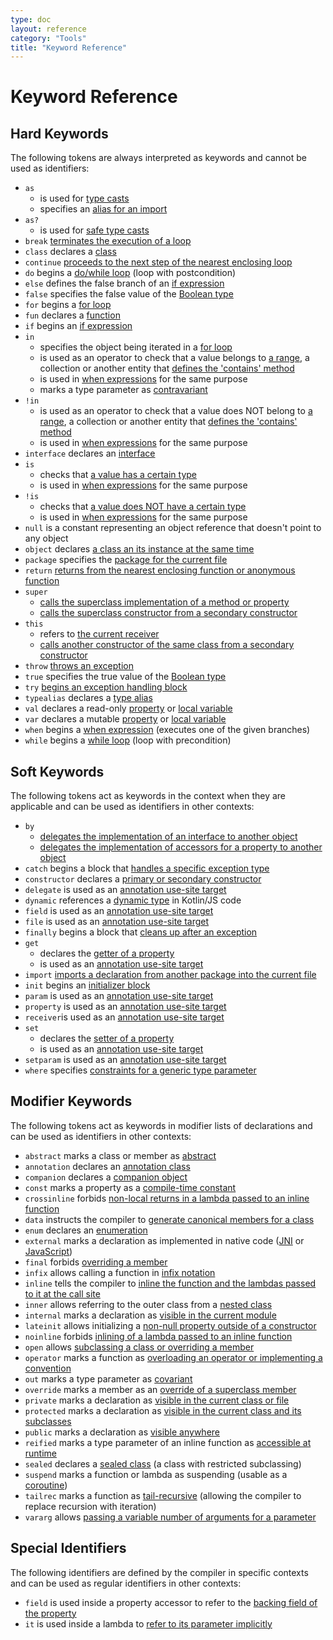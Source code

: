 ```yaml
---
type: doc
layout: reference
category: "Tools"
title: "Keyword Reference"
---
```


# Keyword Reference

## Hard Keywords

The following tokens are always interpreted as keywords and cannot be used as identifiers:

 * `as` 
      - is used for [type casts](/docs/reference/typecasts.html#unsafe-cast-operator)
      - specifies an [alias for an import](/docs/reference/packages.html#imports)
 * `as?`  
      - is used for [safe type casts](/docs/reference/typecasts.html#safe-nullable-cast-operator)  
 * `break` [terminates the execution of a loop](http://kotlinlang.org/docs/reference/returns.html)
 * `class` declares a [class](/docs/reference/classes.html)
 * `continue` [proceeds to the next step of the nearest enclosing loop](/docs/reference/returns.html) 
 * `do` begins a [do/while loop](/docs/reference/control-flow.html#while-loops) (loop with postcondition)
 * `else` defines the false branch of an [if expression](/docs/reference/control-flow.html#if-expression)
 * `false` specifies the false value of the [Boolean type](/docs/reference/basic-types.html#booleans)
 * `for` begins a [for loop](/docs/reference/control-flow.html#for-loops)
 * `fun` declares a [function](/docs/reference/functions.html) 
 * `if` begins an [if expression](/docs/reference/control-flow.html#if-expression)
 * `in`
     - specifies the object being iterated in a [for loop](/docs/reference/control-flow.html#for-loops)
     - is used as an operator to check that a value belongs to [a range](/docs/reference/ranges.html), 
       a collection or another entity that [defines the 'contains' method](/docs/reference/operator-overloading.html#in)
     - is used in [when expressions](/docs/reference/control-flow.html#when-expression) for the same purpose
     - marks a type parameter as [contravariant](/docs/reference/generics.html#declaration-site-variance)
 * `!in`
     - is used as an operator to check that a value does NOT belong to [a range](/docs/reference/ranges.html), 
       a collection or another entity that [defines the 'contains' method](/docs/reference/operator-overloading.html#in)
     - is used in [when expressions](/docs/reference/control-flow.html#when-expression) for the same purpose
 * `interface` declares an [interface](/docs/reference/interfaces.html)
 * `is` 
     - checks that [a value has a certain type](/docs/reference/typecasts.html#is-and-is-operators)
     - is used in [when expressions](/docs/reference/control-flow.html#when-expression) for the same purpose
 * `!is`
     - checks that [a value does NOT have a certain type](/docs/reference/typecasts.html#is-and-is-operators)
     - is used in [when expressions](/docs/reference/control-flow.html#when-expression) for the same purpose
 * `null` is a constant representing an object reference that doesn't point to any object
 * `object` declares [a class an its instance at the same time](/docs/reference/object-declarations.html)
 * `package` specifies the [package for the current file](/docs/reference/packages.html)
 * `return` [returns from the nearest enclosing function or anonymous function](/docs/reference/returns.html)  
 * `super` 
     - [calls the superclass implementation of a method or property](/docs/reference/classes.html#calling-the-superclass-implementation)
     - [calls the superclass constructor from a secondary constructor](/docs/reference/classes.html#inheritance)
 * `this` 
     - refers to [the current receiver](/docs/reference/this-expressions.html)
     - [calls another constructor of the same class from a secondary constructor](http://kotlinlang.org/docs/reference/classes.html#constructors)
 * `throw` [throws an exception](/docs/reference/exceptions.html)
 * `true` specifies the true value of the [Boolean type](/docs/reference/basic-types.html#booleans)
 * `try` [begins an exception handling block](/docs/reference/exceptions.html)
 * `typealias` declares a [type alias](/docs/reference/type-aliases.html)
 * `val` declares a read-only [property](/docs/reference/properties.html) or [local variable](/docs/reference/basic-syntax.html#defining-local-variables)
 * `var` declares a mutable [property](/docs/reference/properties.html) or [local variable](/docs/reference/basic-syntax.html#defining-local-variables)
 * `when` begins a [when expression](/docs/reference/control-flow.html#when-expression) (executes one of the given branches)
 * `while` begins a [while loop](/docs/reference/control-flow.html#while-loops) (loop with precondition)

## Soft Keywords

The following tokens act as keywords in the context when they are applicable and can be used
as identifiers in other contexts:

 * `by`
     - [delegates the implementation of an interface to another object](/docs/reference/delegation.html)
     - [delegates the implementation of accessors for a property to another object](/docs/reference/delegated-properties.html)
 * `catch` begins a block that [handles a specific exception type](/docs/reference/exceptions.html)
 * `constructor` declares a [primary or secondary constructor](/docs/reference/classes.html#constructors)
 * `delegate` is used as an [annotation use-site target](/docs/reference/annotations.html#annotation-use-site-targets) 
 * `dynamic` references a [dynamic type](/docs/reference/dynamic-type.html) in Kotlin/JS code
 * `field` is used as an [annotation use-site target](/docs/reference/annotations.html#annotation-use-site-targets)
 * `file` is used as an [annotation use-site target](/docs/reference/annotations.html#annot1ation-use-site-targets)
 * `finally` begins a block that [cleans up after an exception](/docs/reference/exceptions.html)
 * `get`
     - declares the [getter of a property](/docs/reference/properties.html#getters-and-setters)
     - is used as an [annotation use-site target](/docs/reference/annotations.html#annotation-use-site-targets)
 * `import` [imports a declaration from another package into the current file](/docs/reference/packages.html)
 * `init` begins an [initializer block](/docs/reference/classes.html#constructors)
 * `param` is used as an [annotation use-site target](/docs/reference/annotations.html#annotation-use-site-targets)
 * `property` is used as an [annotation use-site target](/docs/reference/annotations.html#annotation-use-site-targets)
 * `receiver`is used as an [annotation use-site target](/docs/reference/annotations.html#annotation-use-site-targets)
 * `set`
     - declares the [setter of a property](/docs/reference/properties.html#getters-and-setters)
     - is used as an [annotation use-site target](/docs/reference/annotations.html#annotation-use-site-targets)
 * `setparam` is used as an [annotation use-site target](/docs/reference/annotations.html#annotation-use-site-targets)
 * `where` specifies [constraints for a generic type parameter](/docs/reference/generics.html#upper-bounds)
 
## Modifier Keywords

The following tokens act as keywords in modifier lists of declarations and can be used as identifiers
in other contexts:

 * `abstract` marks a class or member as [abstract](/docs/reference/classes.html#abstract-classes)
 * `annotation` declares an [annotation class](/docs/reference/annotations.html)
 * `companion` declares a [companion object](/docs/reference/object-declarations.html#companion-objects)
 * `const` marks a property as a [compile-time constant](/docs/reference/properties.html#compile-time-constants)
 * `crossinline` forbids [non-local returns in a lambda passed to an inline function](/docs/reference/inline-functions.html#non-local-returns) 
 * `data` instructs the compiler to [generate canonical members for a class](/docs/reference/data-classes.html)
 * `enum` declares an [enumeration](/docs/reference/enum-classes.html)
 * `external` marks a declaration as implemented in native code ([JNI](/docs/reference/java-interop.html#using-jni-with-kotlin) or [JavaScript](/docs/reference/js-interop.html#external-modifier)) 
 * `final` forbids [overriding a member](/docs/reference/classes.html#overriding-methods)
 * `infix` allows calling a function in [infix notation](/docs/reference/functions.html#infix-notation)
 * `inline` tells the compiler to [inline the function and the lambdas passed to it at the call site](/docs/reference/inline-functions.html)
 * `inner` allows referring to the outer class from a [nested class](/docs/reference/nested-classes.html)
 * `internal` marks a declaration as [visible in the current module](/docs/reference/visibility-modifiers.html)
 * `lateinit` allows initializing a [non-null property outside of a constructor](/docs/reference/properties.html#late-initialized-properties)
 * `noinline` forbids [inlining of a lambda passed to an inline function](/docs/reference/inline-functions.html#noinline)
 * `open` allows [subclassing a class or overriding a member](/docs/reference/classes.html#inheritance)
 * `operator` marks a function as [overloading an operator or implementing a convention](/docs/reference/operator-overloading.html)
 * `out` marks a type parameter as [covariant](/docs/reference/generics.html#declaration-site-variance)
 * `override` marks a member as an [override of a superclass member](/docs/reference/classes.html#overriding-methods)
 * `private` marks a declaration as [visible in the current class or file](/docs/reference/visibility-modifiers.html) 
 * `protected` marks a declaration as [visible in the current class and its subclasses](/docs/reference/visibility-modifiers.html)
 * `public` marks a declaration as [visible anywhere](/docs/reference/visibility-modifiers.html)
 * `reified` marks a type parameter of an inline function as [accessible at runtime](/docs/reference/inline-functions.html#reified-type-parameters)
 * `sealed` declares a [sealed class](/docs/reference/sealed-classes.html) (a class with restricted subclassing)
 * `suspend` marks a function or lambda as suspending (usable as a [coroutine](/docs/reference/coroutines.html))
 * `tailrec` marks a function as [tail-recursive](/docs/reference/functions.html#tail-recursive-functions) (allowing the compiler to replace recursion with iteration)
 * `vararg` allows [passing a variable number of arguments for a parameter](/docs/reference/functions.html#variable-number-of-arguments-varargs)

## Special Identifiers

The following identifiers are defined by the compiler in specific contexts and can be used as regular
identifiers in other contexts:

 * `field` is used inside a property accessor to refer to the [backing field of the property](/docs/reference/properties.html#backing-fields)
 * `it` is used inside a lambda to [refer to its parameter implicitly](/docs/reference/lambdas.html#it-implicit-name-of-a-single-parameter)
 